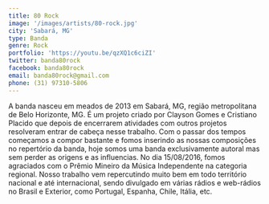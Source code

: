 ```yaml
---
title: 80 Rock
image: '/images/artists/80-rock.jpg'
city: 'Sabará, MG'
type: Banda
genre: Rock
portfolio: 'https://youtu.be/qzXQ1c6ciZI'
twitter: banda80rock
facebook: banda80rock
email: banda80rock@gmail.com
phone: (31) 97310-5806
---
```


A banda nasceu em meados de 2013 em Sabará, MG, região metropolitana de Belo Horizonte, MG. É um projeto criado por Clayson Gomes e Cristiano Placido que depois de encerrarem atividades com outros projetos resolveram entrar de cabeça nesse trabalho.
Com o passar dos tempos começamos a compor bastante e fomos inserindo as nossas composições no repertório da banda, hoje somos uma banda exclusivamente autoral mas sem perder as origens e as influencias.
No dia 15/08/2016, fomos agraciados com o Prêmio Mineiro da Música Independente na categoria regional.
Nosso trabalho vem repercutindo muito bem em todo território nacional e até internacional, sendo divulgado em várias rádios e web-rádios no Brasil e Exterior, como Portugal, Espanha, Chile, Itália, etc.
